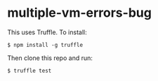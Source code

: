 # multiple-vm-errors-bug


This uses Truffle. To install:

```
$ npm install -g truffle
```

Then clone this repo and run:
```
$ truffle test
```

